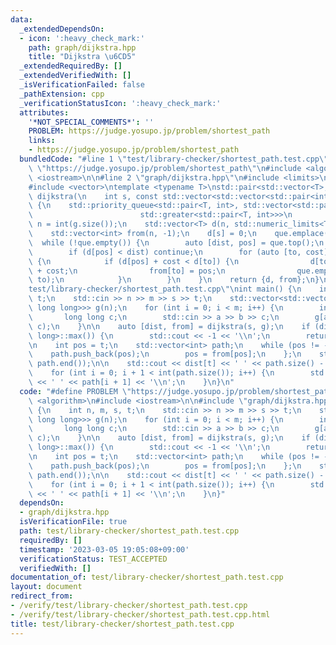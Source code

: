 ```yaml
---
data:
  _extendedDependsOn:
  - icon: ':heavy_check_mark:'
    path: graph/dijkstra.hpp
    title: "Dijkstra \u6CD5"
  _extendedRequiredBy: []
  _extendedVerifiedWith: []
  _isVerificationFailed: false
  _pathExtension: cpp
  _verificationStatusIcon: ':heavy_check_mark:'
  attributes:
    '*NOT_SPECIAL_COMMENTS*': ''
    PROBLEM: https://judge.yosupo.jp/problem/shortest_path
    links:
    - https://judge.yosupo.jp/problem/shortest_path
  bundledCode: "#line 1 \"test/library-checker/shortest_path.test.cpp\"\n#define PROBLEM\
    \ \"https://judge.yosupo.jp/problem/shortest_path\"\n#include <algorithm>\n#include\
    \ <iostream>\n\n#line 2 \"graph/dijkstra.hpp\"\n#include <limits>\n#include <queue>\n\
    #include <vector>\ntemplate <typename T>\nstd::pair<std::vector<T>, std::vector<int>>\
    \ dijkstra(\n    int s, const std::vector<std::vector<std::pair<int, T>>> &g)\
    \ {\n    std::priority_queue<std::pair<T, int>, std::vector<std::pair<T, int>>,\n\
    \                        std::greater<std::pair<T, int>>>\n        que;\n    int\
    \ n = int(g.size());\n    std::vector<T> d(n, std::numeric_limits<T>::max());\n\
    \    std::vector<int> from(n, -1);\n    d[s] = 0;\n    que.emplace(0, s);\n  \
    \  while (!que.empty()) {\n        auto [dist, pos] = que.top();\n        que.pop();\n\
    \        if (d[pos] < dist) continue;\n        for (auto [to, cost] : g[pos])\
    \ {\n            if (d[pos] + cost < d[to]) {\n                d[to] = d[pos]\
    \ + cost;\n                from[to] = pos;\n                que.emplace(d[to],\
    \ to);\n            }\n        }\n    }\n    return {d, from};\n}\n#line 6 \"\
    test/library-checker/shortest_path.test.cpp\"\nint main() {\n    int n, m, s,\
    \ t;\n    std::cin >> n >> m >> s >> t;\n    std::vector<std::vector<std::pair<int,\
    \ long long>>> g(n);\n    for (int i = 0; i < m; i++) {\n        int a, b;\n \
    \       long long c;\n        std::cin >> a >> b >> c;\n        g[a].emplace_back(b,\
    \ c);\n    }\n\n    auto [dist, from] = dijkstra(s, g);\n    if (dist[t] == std::numeric_limits<long\
    \ long>::max()) {\n        std::cout << -1 << '\\n';\n        return 0;\n    }\n\
    \n    int pos = t;\n    std::vector<int> path;\n    while (pos != -1) {\n    \
    \    path.push_back(pos);\n        pos = from[pos];\n    };\n    std::reverse(path.begin(),\
    \ path.end());\n\n    std::cout << dist[t] << ' ' << path.size() - 1 << '\\n';\n\
    \    for (int i = 0; i + 1 < int(path.size()); i++) {\n        std::cout << path[i]\
    \ << ' ' << path[i + 1] << '\\n';\n    }\n}\n"
  code: "#define PROBLEM \"https://judge.yosupo.jp/problem/shortest_path\"\n#include\
    \ <algorithm>\n#include <iostream>\n\n#include \"graph/dijkstra.hpp\"\nint main()\
    \ {\n    int n, m, s, t;\n    std::cin >> n >> m >> s >> t;\n    std::vector<std::vector<std::pair<int,\
    \ long long>>> g(n);\n    for (int i = 0; i < m; i++) {\n        int a, b;\n \
    \       long long c;\n        std::cin >> a >> b >> c;\n        g[a].emplace_back(b,\
    \ c);\n    }\n\n    auto [dist, from] = dijkstra(s, g);\n    if (dist[t] == std::numeric_limits<long\
    \ long>::max()) {\n        std::cout << -1 << '\\n';\n        return 0;\n    }\n\
    \n    int pos = t;\n    std::vector<int> path;\n    while (pos != -1) {\n    \
    \    path.push_back(pos);\n        pos = from[pos];\n    };\n    std::reverse(path.begin(),\
    \ path.end());\n\n    std::cout << dist[t] << ' ' << path.size() - 1 << '\\n';\n\
    \    for (int i = 0; i + 1 < int(path.size()); i++) {\n        std::cout << path[i]\
    \ << ' ' << path[i + 1] << '\\n';\n    }\n}"
  dependsOn:
  - graph/dijkstra.hpp
  isVerificationFile: true
  path: test/library-checker/shortest_path.test.cpp
  requiredBy: []
  timestamp: '2023-03-05 19:05:08+09:00'
  verificationStatus: TEST_ACCEPTED
  verifiedWith: []
documentation_of: test/library-checker/shortest_path.test.cpp
layout: document
redirect_from:
- /verify/test/library-checker/shortest_path.test.cpp
- /verify/test/library-checker/shortest_path.test.cpp.html
title: test/library-checker/shortest_path.test.cpp
---
```

